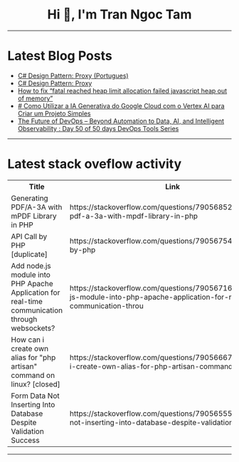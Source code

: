 <h1 align="center">Hi 👋, I'm Tran Ngoc Tam</h1>

---

# Latest Blog Posts 
<!-- BLOG-POST-LIST:START -->
- [C# Design Pattern: Proxy &lpar;Portugues&rpar;](https://dev.to/juarezasjunior/c-design-pattern-proxy-portugues-28a0)
- [C# Design Pattern: Proxy](https://dev.to/juarezasjunior/c-design-pattern-proxy-2bhc)
- [How to fix “fatal reached heap limit allocation failed javascript heap out of memory”](https://dev.to/abdielbytes/how-to-fix-fatal-reached-heap-limit-allocation-failed-javascript-heap-out-of-memory-2ab2)
- [# Como Utilizar a IA Generativa do Google Cloud com o Vertex AI para Criar um Projeto Simples](https://dev.to/rickeletro/como-utilizar-ia-generativa-do-google-cloud-com-vertex-ai-para-criar-um-projeto-simples-3e2b)
- [The Future of DevOps – Beyond Automation to Data, AI, and Intelligent Observability : Day 50 of 50 days DevOps Tools Series](https://dev.to/shivam_agnihotri/the-future-of-devops-beyond-automation-to-data-ai-and-intelligent-observability-day-50-of-50-days-devops-tools-series-4682)
<!-- BLOG-POST-LIST:END -->

---

# Latest stack oveflow activity
<table>
  <tr><th>Title</th><th>Link</th></tr>
  <!-- STACKOVERFLOW:START --><tr><td>Generating PDF/A-3A with mPDF Library in PHP</td><td>https://stackoverflow.com/questions/79056852/generating-pdf-a-3a-with-mpdf-library-in-php</td></tr><tr><td>API Call by PHP [duplicate]</td><td>https://stackoverflow.com/questions/79056754/api-call-by-php</td></tr><tr><td>Add node.js module into PHP Apache Application for real-time communication through websockets?</td><td>https://stackoverflow.com/questions/79056716/add-node-js-module-into-php-apache-application-for-real-time-communication-throu</td></tr><tr><td>How can i create own alias for &quot;php artisan&quot; command on linux? [closed]</td><td>https://stackoverflow.com/questions/79056667/how-can-i-create-own-alias-for-php-artisan-command-on-linux</td></tr><tr><td>Form Data Not Inserting Into Database Despite Validation Success</td><td>https://stackoverflow.com/questions/79056555/form-data-not-inserting-into-database-despite-validation-success</td></tr><!-- STACKOVERFLOW:END -->
</table>

---


